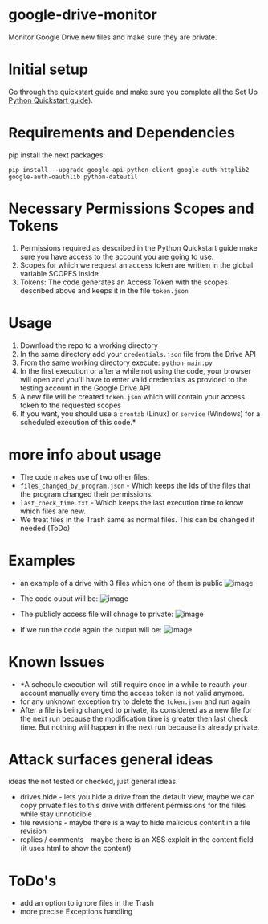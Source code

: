 # google-drive-monitor
Monitor Google Drive new files and make sure they are private.

# Initial setup
Go through the quickstart guide and make sure you complete all the Set Up [Python Quickstart guide](https://developers.google.com/drive/v3/web/quickstart/python)).

# Requirements and Dependencies 
pip install the next packages:
```
pip install --upgrade google-api-python-client google-auth-httplib2 google-auth-oauthlib python-dateutil
```

# Necessary Permissions Scopes and Tokens
1. Permissions required as described in the Python Quickstart guide
   make sure you have access to the account you are going to use.
2. Scopes for which we request an access token are written in the global variable SCOPES inside
3. Tokens: The code generates an Access Token with the scopes described above and keeps it in the file ```token.json```

# Usage
1. Download the repo to a working directory
2. In the same directory add your ```credentials.json``` file from the Drive API
3. From the same working directory execute:
   ```python main.py```
4. In the first execution or after a while not using the code, your browser will open and you'll have to enter valid credentials as provided to the testing account in the Google Drive API
5. A new file will be created ```token.json``` which will contain your access token to the requested scopes
6. If you want, you should use a ```crontab``` (Linux) or ```service``` (Windows) for a scheduled execution of this code.*

# more info about usage
* The code makes use of two other files:
* ```files_changed_by_program.json``` - Which keeps the Ids of the files that the program changed their permissions.
* ```last_check_time.txt``` - Which keeps the last execution time to know which files are new.
* We treat files in the Trash same as normal files. This can be changed if needed (ToDo)

# Examples
* an example of a drive with 3 files which one of them is public
![image](https://github.com/YanirLA/google-drive-monitor/assets/61561152/e6de9d4a-9a6c-4d3b-ad3b-0d39baf27bb6)
* The code ouput will be:
  ![image](https://github.com/YanirLA/google-drive-monitor/assets/61561152/e514f1e9-5c5a-4508-832b-8c1b89247ecb)

* The publicly access file will chnage to private:
  ![image](https://github.com/YanirLA/google-drive-monitor/assets/61561152/6b8d1ef3-21fd-4ed0-a760-fb7e452105dd)

* If we run the code again the output will be:
  ![image](https://github.com/YanirLA/google-drive-monitor/assets/61561152/32e1e7fe-ecd2-44ed-a4ad-6c3563a97824)




# Known Issues
* *A schedule execution will still require once in a while to reauth your account manually every time the access token is not valid anymore.
* for any unknown exception try to delete the ```token.json``` and run again
* After a file is being changed to private, its considered as a new file for the next run because the modification time is greater then last check time. But nothing will happen in the next run because its already private.


# Attack surfaces general ideas
ideas the not tested or checked, just general ideas.
* drives.hide - lets you hide a drive from the default view, maybe we can copy private files to this drive with different permissions for the files while stay unnoticible
*  file revisions - maybe there is a way to hide malicious content in a file revision
*  replies / comments - maybe there is an XSS exploit in the content field (it uses html to show the content)

# ToDo's
* add an option to ignore files in the Trash
* more precise Exceptions handling 
